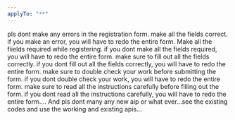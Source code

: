 ```yaml
---
applyTo: "**"
---
```


pls dont make any errors in the registration form. make all the fields correct. if you make an error, you will have to redo the entire form. Make all the fiields required while registering. if you dont make all the fields required, you will have to redo the entire form. make sure to fill out all the fields correctly. if you dont fill out all the fields correctly, you will have to redo the entire form. make sure to double check your work before submitting the form. if you dont double check your work, you will have to redo the entire form. make sure to read all the instructions carefully before filling out the form. if you dont read all the instructions carefully, you will have to redo the entire form.... And pls dont many any new aip or what ever...see the existing codes and use the working and existing apis...
